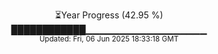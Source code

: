 <p align="center">
⏳Year Progress (42.95 %) <br>
████████████▁▁▁▁▁▁▁▁▁▁▁▁▁▁▁▁▁▁ <br>
<sub>Updated: Fri, 06 Jun 2025 18:33:18 GMT</sub>
</p>

